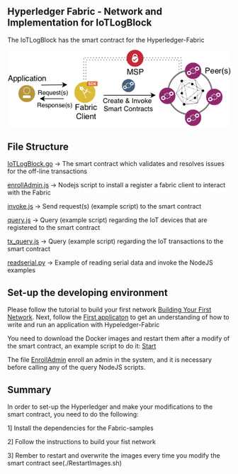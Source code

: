 ## Hyperledger Fabric - Network and Implementation for IoTLogBlock
The IoTLogBlock has the smart contract for the Hyperledger-Fabric

![HyperLedger](./Fabric_Network.png)

## File Structure

[IoTLogBlock.go](./IoTLogBlock.go) -> The smart contract which validates and resolves issues for the off-line transactions

[enrollAdmin.js](enrollAdmin.js) -> Nodejs script to install a register a fabric client to interact with the Fabric

[invoke.js](invoke.js) -> Send request(s) (example script) to the smart contract

[query.js](query.js) -> Query (example script) regarding the IoT devices that are registered to the smart contract  

[tx_query.js](tx_query.js) -> Query (example script) regarding the IoT transactions to the smart contract

[readserial.py](readserial.py) -> Example of reading serial data and invoke the NodeJS examples


## Set-up the developing environment
Please follow the tutorial to build your first network [Building Your First Network](https://hyperledger-fabric.readthedocs.io/en/release-1.4/build_network.html).
Next, follow the [First applicaton](https://hyperledger-fabric.readthedocs.io/en/release-1.4/write_first_app.html) to get an understanding of how to write and run an application with Hypeledger-Fabric

You need to download the Docker images and restart them after a modify of the smart contract, an example script to do it: [Start](./RestartImages.sh)

The file [EnrollAdmin](./enrollAdmin.js) enroll an admin in the system, and it is necessary before calling any of the query NodeJS scripts. 

## Summary
In order to set-up the Hyperledger and make your modifications to the smart contract, you need to do the following:

1] Install the dependencies for the Fabric-samples

2] Follow the instructions to build your fist network

3] Rember to restart and overwrite the images every time you modify the smart contract see(./RestartImages.sh)
 


